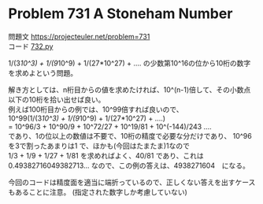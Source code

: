 # Problem 731 A Stoneham Number

問題文 https://projecteuler.net/problem=731  
コード [732.py](731.py)

1/(3*10^3) + 1/(9*10^9) + 1/(27*10^27) + .... の少数第10^16の位から10桁の数字を求めよという問題。  

解き方としては、n桁目からの値を求めたければ、10^(n-1)倍して、その小数点以下の10桁を拾い出せば良い。  
例えば100桁目からの例では、10^99倍すれば良いので、  
10^99(1/(3*10^3) + 1/(9*10^9) + 1/(27*10^27) + ....)  
= 10^96/3 + 10^90/9 + 10^72/27 + 10^19/81 + 10^(-144)/243 ....  
であり、1の位以上の数値は不要で、10桁の精度で必要な分だけであり、
10^96 を3で割ったあまりは1 で、ほかも(今回はたまたま)1なので  
1/3 + 1/9 + 1/27 + 1/81 を求めればよく、40/81 であり、これは 0.49382716049382713... なので、この例の答えは、4938271604　になる。  

今回のコードは精度面を適当に端折っているので、正しくない答えを出すケースもあることに注意。
(指定された数字しか考慮していない)


